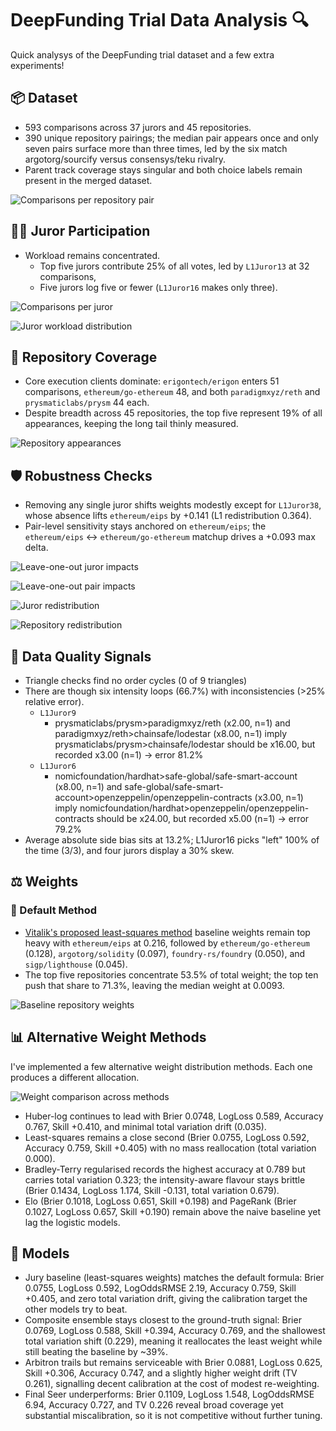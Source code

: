 # DeepFunding Trial Data Analysis 🔍

Quick analysys of the DeepFunding trial dataset and a few extra experiments!

## 📦 Dataset

- 593 comparisons across 37 jurors and 45 repositories.
- 390 unique repository pairings; the median pair appears once and only seven pairs surface more than three times, led by the six match argotorg/sourcify versus consensys/teku rivalry.
- Parent track coverage stays singular and both choice labels remain present in the merged dataset.

![Comparisons per repository pair](figures/comparisons-per-repo-pair.png)

## 🧑‍⚖️ Juror Participation

- Workload remains concentrated.
  - Top five jurors contribute 25% of all votes, led by `L1Juror13` at 32 comparisons,
  - Five jurors log five or fewer (`L1Juror16` makes only three).

![Comparisons per juror](figures/comparisons-per-juror.png)

![Juror workload distribution](figures/comparisons-per-juror-hist.png)

## 🧬 Repository Coverage

- Core execution clients dominate: `erigontech/erigon` enters 51 comparisons, `ethereum/go-ethereum` 48, and both `paradigmxyz/reth` and `prysmaticlabs/prysm` 44 each.
- Despite breadth across 45 repositories, the top five represent 19% of all appearances, keeping the long tail thinly measured.

![Repository appearances](figures/appearances-per-repository.png)

## 🛡️ Robustness Checks

- Removing any single juror shifts weights modestly except for `L1Juror38`, whose absence lifts `ethereum/eips` by +0.141 (L1 redistribution 0.364).
- Pair-level sensitivity stays anchored on `ethereum/eips`; the `ethereum/eips` ↔ `ethereum/go-ethereum` matchup drives a +0.093 max delta.

![Leave-one-out juror impacts](figures/loo-juror-impacts.png)

![Leave-one-out pair impacts](figures/loo-pair-impacts.png)

![Juror redistribution](figures/loo-juror-redistribution.png)

![Repository redistribution](figures/loo-repository-redistribution.png)

## 🚨 Data Quality Signals

- Triangle checks find no order cycles (0 of 9 triangles)
- There are though six intensity loops (66.7%) with inconsistencies (>25% relative error).
  - `L1Juror9`
    - prysmaticlabs/prysm>paradigmxyz/reth (x2.00, n=1) and paradigmxyz/reth>chainsafe/lodestar (x8.00, n=1) imply prysmaticlabs/prysm>chainsafe/lodestar should be x16.00, but recorded x3.00 (n=1) → error 81.2%
  - `L1Juror6`
    - nomicfoundation/hardhat>safe-global/safe-smart-account (x8.00, n=1) and safe-global/safe-smart-account>openzeppelin/openzeppelin-contracts (x3.00, n=1) imply nomicfoundation/hardhat>openzeppelin/openzeppelin-contracts should be x24.00, but recorded x5.00 (n=1) → error 79.2%
- Average absolute side bias sits at 13.2%; L1Juror16 picks "left" 100% of the time (3/3), and four jurors display a 30% skew.

## ⚖️ Weights

### 🪪 Default Method

- [Vitalik's proposed least-squares method](https://github.com/deepfunding/scoring) baseline weights remain top heavy with `ethereum/eips` at 0.216, followed by `ethereum/go-ethereum` (0.128), `argotorg/solidity` (0.097), `foundry-rs/foundry` (0.050), and `sigp/lighthouse` (0.045).
- The top five repositories concentrate 53.5% of total weight; the top ten push that share to 71.3%, leaving the median weight at 0.0093.

![Baseline repository weights](figures/baseline-weights.png)

## 📊 Alternative Weight Methods

I've implemented a few alternative weight distribution methods. Each one produces a different allocation.

![Weight comparison across methods](figures/repo-weights-by-method.png)

- Huber-log continues to lead with Brier 0.0748, LogLoss 0.589, Accuracy 0.767, Skill +0.410, and minimal total variation drift (0.035).
- Least-squares remains a close second (Brier 0.0755, LogLoss 0.592, Accuracy 0.759, Skill +0.405) with no mass reallocation (total variation 0.000).
- Bradley-Terry regularised records the highest accuracy at 0.789 but carries total variation 0.323; the intensity-aware flavour stays brittle (Brier 0.1434, LogLoss 1.174, Skill -0.131, total variation 0.679).
- Elo (Brier 0.1018, LogLoss 0.651, Skill +0.198) and PageRank (Brier 0.1027, LogLoss 0.657, Skill +0.190) remain above the naive baseline yet lag the logistic models.


## 🤖 Models



- Jury baseline (least-squares weights) matches the default formula: Brier 0.0755, LogLoss 0.592, LogOddsRMSE 2.19, Accuracy 0.759, Skill +0.405, and zero total variation drift, giving the calibration target the other models try to beat.
- Composite ensemble stays closest to the ground-truth signal: Brier 0.0769, LogLoss 0.588, Skill +0.394, Accuracy 0.769, and the shallowest total variation shift (0.229), meaning it reallocates the least weight while still beating the baseline by ~39%.
- Arbitron trails but remains serviceable with Brier 0.0881, LogLoss 0.625, Skill +0.306, Accuracy 0.747, and a slightly higher weight drift (TV 0.261), signalling decent calibration at the cost of modest re-weighting.
- Final Seer underperforms: Brier 0.1109, LogLoss 1.548, LogOddsRMSE 6.94, Accuracy 0.727, and TV 0.226 reveal broad coverage yet substantial miscalibration, so it is not competitive without further tuning.
